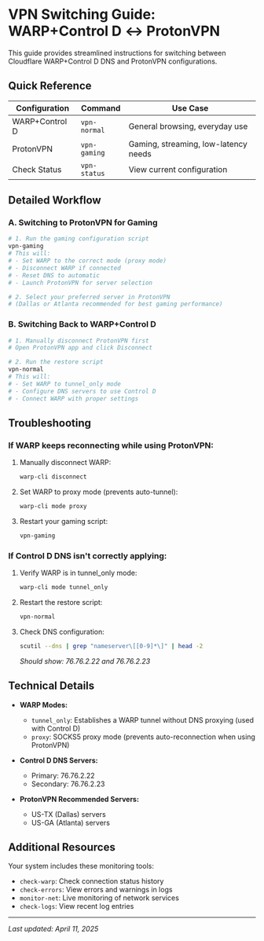 # VPN Switching Guide: WARP+Control D ↔ ProtonVPN

This guide provides streamlined instructions for switching between Cloudflare WARP+Control D DNS and ProtonVPN configurations.

## Quick Reference

| Configuration | Command | Use Case |
|---------------|---------|----------|
| WARP+Control D | `vpn-normal` | General browsing, everyday use |
| ProtonVPN | `vpn-gaming` | Gaming, streaming, low-latency needs |
| Check Status | `vpn-status` | View current configuration |

## Detailed Workflow

### A. Switching to ProtonVPN for Gaming

```bash
# 1. Run the gaming configuration script
vpn-gaming
# This will:
# - Set WARP to the correct mode (proxy mode)
# - Disconnect WARP if connected
# - Reset DNS to automatic
# - Launch ProtonVPN for server selection

# 2. Select your preferred server in ProtonVPN
# (Dallas or Atlanta recommended for best gaming performance)
```

### B. Switching Back to WARP+Control D

```bash
# 1. Manually disconnect ProtonVPN first
# Open ProtonVPN app and click Disconnect

# 2. Run the restore script
vpn-normal
# This will:
# - Set WARP to tunnel_only mode
# - Configure DNS servers to use Control D
# - Connect WARP with proper settings
```

## Troubleshooting

### If WARP keeps reconnecting while using ProtonVPN:

1. Manually disconnect WARP:
   ```bash
   warp-cli disconnect
   ```

2. Set WARP to proxy mode (prevents auto-tunnel):
   ```bash
   warp-cli mode proxy
   ```

3. Restart your gaming script:
   ```bash
   vpn-gaming
   ```

### If Control D DNS isn't correctly applying:

1. Verify WARP is in tunnel_only mode:
   ```bash
   warp-cli mode tunnel_only
   ```

2. Restart the restore script:
   ```bash
   vpn-normal
   ```

3. Check DNS configuration:
   ```bash
   scutil --dns | grep "nameserver\[[0-9]*\]" | head -2
   ```
   *Should show: 76.76.2.22 and 76.76.2.23*

## Technical Details

- **WARP Modes:**
  - `tunnel_only`: Establishes a WARP tunnel without DNS proxying (used with Control D)
  - `proxy`: SOCKS5 proxy mode (prevents auto-reconnection when using ProtonVPN)

- **Control D DNS Servers:**
  - Primary: 76.76.2.22
  - Secondary: 76.76.2.23

- **ProtonVPN Recommended Servers:**
  - US-TX (Dallas) servers
  - US-GA (Atlanta) servers

## Additional Resources

Your system includes these monitoring tools:
- `check-warp`: Check connection status history
- `check-errors`: View errors and warnings in logs
- `monitor-net`: Live monitoring of network services
- `check-logs`: View recent log entries

---

*Last updated: April 11, 2025*

